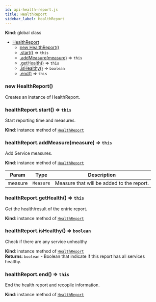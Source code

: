```yaml
---
id: api-health-report.js
title: HealthReport
sidebar_label: HealthReport
---
```


  **Kind**: global class  

* [HealthReport](#HealthReport)
    * [new HealthReport()](#new_HealthReport_new)
    * [.start()](#HealthReport+start) ⇒ <code>this</code>
    * [.addMeasure(measure)](#HealthReport+addMeasure) ⇒ <code>this</code>
    * [.getHealth()](#HealthReport+getHealth) ⇒ <code>this</code>
    * [.isHealthy()](#HealthReport+isHealthy) ⇒ <code>boolean</code>
    * [.end()](#HealthReport+end) ⇒ <code>this</code>

<a name="new_HealthReport_new"></a>

### new HealthReport()
Creates an instance of HealthReport.

<a name="HealthReport+start"></a>

### healthReport.start() ⇒ <code>this</code>
Start reporting time and measures.

**Kind**: instance method of [<code>HealthReport</code>](#HealthReport)  
<a name="HealthReport+addMeasure"></a>

### healthReport.addMeasure(measure) ⇒ <code>this</code>
Add Service measures.

**Kind**: instance method of [<code>HealthReport</code>](#HealthReport)  

| Param | Type | Description |
| --- | --- | --- |
| measure | <code>Measure</code> | Measure that will be added to the report. |

<a name="HealthReport+getHealth"></a>

### healthReport.getHealth() ⇒ <code>this</code>
Get the health/result of the entrie report.

**Kind**: instance method of [<code>HealthReport</code>](#HealthReport)  
<a name="HealthReport+isHealthy"></a>

### healthReport.isHealthy() ⇒ <code>boolean</code>
Check if there are any service unhealthy

**Kind**: instance method of [<code>HealthReport</code>](#HealthReport)  
**Returns**: <code>boolean</code> - Boolean that indicate if this report has all services healthy.  
<a name="HealthReport+end"></a>

### healthReport.end() ⇒ <code>this</code>
End the health report and recopile information.

**Kind**: instance method of [<code>HealthReport</code>](#HealthReport)  
